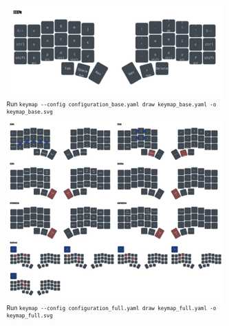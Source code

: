 ![base layer](./keymap_base.svg)
Run `keymap --config configuration_base.yaml draw keymap_base.yaml -o keymap_base.svg`

![base layer](./keymap_full.svg)
Run `keymap --config configuration_full.yaml draw keymap_full.yaml -o keymap_full.svg`